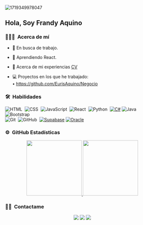 
![1719349978047](https://github.com/user-attachments/assets/4c7334e8-f27b-4651-8b83-d4dea5bbac0c)

<h2>Hola, Soy Frandy Aquino</h2>

<!-- ## 👋 &nbsp;Hey there! I'm Aditya -->

### 👨🏻‍💻 &nbsp;Acerca de mí

- 🤝 En busca de trabajo.

- 🌱 Aprendiendo React.</a>

- 📄 Acerca de mi experiencias <a href="#" target="blank">CV</a>

- 💻 Proyectos en los que he trabajado:
<br/>• https://github.com/EurisAquino/Negocio



### 🛠 &nbsp;Habilidades

<!-- 
![C](https://img.shields.io/badge/-C-05122A?style=flat&logo=C&logoColor=A8B9CC)&nbsp;
![C++](https://img.shields.io/badge/-C++-05122A?style=flat&logo=C%2B%2B&logoColor=00599C)&nbsp;
![R (Statistics)](https://img.shields.io/badge/-R-05122A?style=flat&logo=R&logoColor=276DC3)\
![Node.js](https://img.shields.io/badge/-Node.js-05122A?style=flat&logo=node.js)&nbsp;
![Django](https://img.shields.io/badge/-Django-05122A?style=flat&logo=django&logoColor=092E20)&nbsp;
![Flask](https://img.shields.io/badge/-Flask-05122A?style=flat&logo=flask)&nbsp;
![Markdown](https://img.shields.io/badge/-Markdown-05122A?style=flat&logo=markdown)\
![RStudio](https://img.shields.io/badge/-RStudio-05122A?style=flat&logo=rstudio)&nbsp;
![Eclipse](https://img.shields.io/badge/-Eclipse-05122A?style=flat&logo=eclipse-ide&logoColor=2C2255)\
![Illustrator](https://img.shields.io/badge/-Illustrator-05122A?style=flat&logo=adobe-illustrator)&nbsp;
![Photoshop](https://img.shields.io/badge/-Photoshop-05122A?style=flat&logo=adobe-photoshop)&nbsp;
![InDesign](https://img.shields.io/badge/-InDesign-05122A?style=flat&logo=adobe-indesign)
-->
![HTML](https://img.shields.io/badge/-HTML-05122A?style=flat&logo=HTML5)&nbsp;
![CSS](https://img.shields.io/badge/-CSS-05122A?style=flat&logo=CSS3&logoColor=1572B6)&nbsp;
![JavaScript](https://img.shields.io/badge/-JavaScript-05122A?style=flat&logo=javascript)&nbsp;
![React](https://img.shields.io/badge/-React-05122A?style=flat&logo=react)&nbsp;
![Python](https://img.shields.io/badge/-Python-05122A?style=flat&logo=python)&nbsp; 
[![C#](https://custom-icon-badges.demolab.com/badge/C%23-%23239120.svg?logo=cshrp&logoColor=white)](#)
![Java](https://img.shields.io/badge/-Java-05122A?style=flat&logo=Java&logoColor=FFA518)&nbsp;
![Bootstrap](https://img.shields.io/badge/-Bootstrap-05122A?style=flat&logo=bootstrap&logoColor=563D7C)\
![Git](https://img.shields.io/badge/-Git-05122A?style=flat&logo=git)&nbsp;
![GitHub](https://img.shields.io/badge/-GitHub-05122A?style=flat&logo=github)&nbsp;
[![Supabase](https://img.shields.io/badge/Supabase-3FCF8E?logo=supabase&logoColor=fff)](#)
[![Oracle](https://img.shields.io/badge/Oracle-F80000?logo=oracle&logoColor=fff)](#)

### ⚙️ &nbsp;GitHub Estadísticas

<p align="center">
<a href="https://github.com/FrandyAquino">
  <img height="180em" src="https://github-readme-stats-eight-theta.vercel.app/api?username=FrandyAquino&show_icons=true&theme=algolia&include_all_commits=true&count_private=true"/>
  <img height="180em" src="https://github-readme-stats-eight-theta.vercel.app/api/top-langs/?username=FrandyAquino&layout=compact&langs_count=8&theme=algolia"/>
</a>
</p>

### 🤝🏻 &nbsp;Contactame

<p align="center">
<a href="https://www.linkedin.com/in/frandyaquino/"><img src="https://img.shields.io/badge/-Frandy%20Aquino-0077B5?style=flat&logo=Linkedin&logoColor=white"/></a>
<a href="mailto:frandyjavieraquino13@gmail.com"><img src="https://img.shields.io/badge/-frandyjavieraquino13@gmail.com-D14836?style=flat&logo=Gmail&logoColor=white"/></a>
<a href="https://www.instagram.com/frandy.jav/"><img src="https://img.shields.io/badge/-@frandy.jav-E4405F?style=flat&logo=Instagram&logoColor=white"/></a>
</p>
